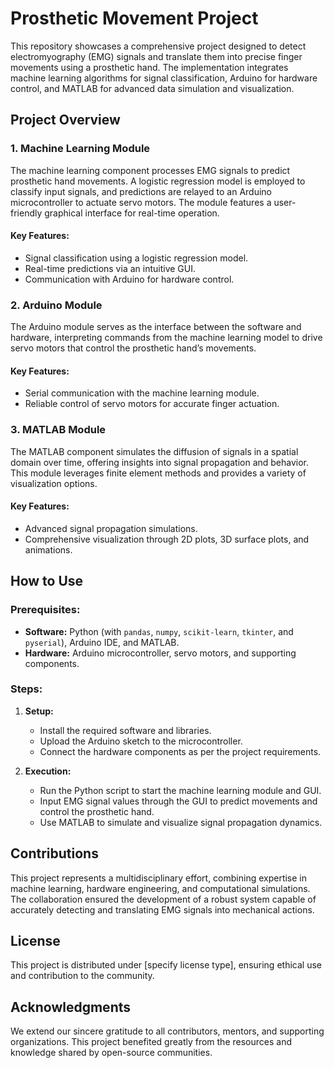 # Prosthetic Movement Project

This repository showcases a comprehensive project designed to detect electromyography (EMG) signals and translate them into precise finger movements using a prosthetic hand. The implementation integrates machine learning algorithms for signal classification, Arduino for hardware control, and MATLAB for advanced data simulation and visualization.

## Project Overview

### 1. Machine Learning Module
The machine learning component processes EMG signals to predict prosthetic hand movements. A logistic regression model is employed to classify input signals, and predictions are relayed to an Arduino microcontroller to actuate servo motors. The module features a user-friendly graphical interface for real-time operation.

#### Key Features:
- Signal classification using a logistic regression model.
- Real-time predictions via an intuitive GUI.
- Communication with Arduino for hardware control.

### 2. Arduino Module
The Arduino module serves as the interface between the software and hardware, interpreting commands from the machine learning model to drive servo motors that control the prosthetic hand’s movements.

#### Key Features:
- Serial communication with the machine learning module.
- Reliable control of servo motors for accurate finger actuation.

### 3. MATLAB Module
The MATLAB component simulates the diffusion of signals in a spatial domain over time, offering insights into signal propagation and behavior. This module leverages finite element methods and provides a variety of visualization options.

#### Key Features:
- Advanced signal propagation simulations.
- Comprehensive visualization through 2D plots, 3D surface plots, and animations.

## How to Use

### Prerequisites:
- **Software:** Python (with `pandas`, `numpy`, `scikit-learn`, `tkinter`, and `pyserial`), Arduino IDE, and MATLAB.
- **Hardware:** Arduino microcontroller, servo motors, and supporting components.

### Steps:
1. **Setup:**
   - Install the required software and libraries.
   - Upload the Arduino sketch to the microcontroller.
   - Connect the hardware components as per the project requirements.

2. **Execution:**
   - Run the Python script to start the machine learning module and GUI.
   - Input EMG signal values through the GUI to predict movements and control the prosthetic hand.
   - Use MATLAB to simulate and visualize signal propagation dynamics.

## Contributions
This project represents a multidisciplinary effort, combining expertise in machine learning, hardware engineering, and computational simulations. The collaboration ensured the development of a robust system capable of accurately detecting and translating EMG signals into mechanical actions.

## License
This project is distributed under [specify license type], ensuring ethical use and contribution to the community.

## Acknowledgments
We extend our sincere gratitude to all contributors, mentors, and supporting organizations. This project benefited greatly from the resources and knowledge shared by open-source communities.

